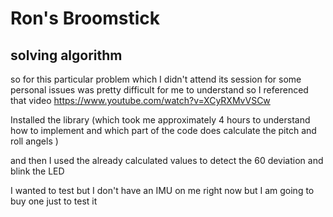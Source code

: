 # Ron's Broomstick 
## solving algorithm 

so for this particular problem which I didn't attend its session for some personal issues was pretty difficult for me to understand so I referenced that video https://www.youtube.com/watch?v=XCyRXMvVSCw 

Installed the library (which took me approximately 4 hours to understand how to implement and which part of the code does calculate the pitch and roll angels )

and then I used the already calculated values to detect the 60 deviation and blink the LED 

I wanted to test but I don't have an IMU on me right now but I am going to buy one just to test it 